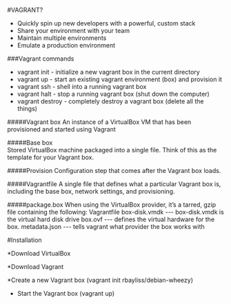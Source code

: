 #VAGRANT?
* Quickly spin up new developers with a powerful, custom stack
* Share your environment with your team
* Maintain multiple environments
* Emulate a production environment

###Vagrant  commands 

* vagrant init - initialize a new vagrant box in the current directory
* vagrant up - start an existing vagrant environment (box) and provision it
* vagrant ssh - shell into a running vagrant box
* vagrant halt - stop a running vagrant box (shut down the computer)
* vagrant destroy - completely destroy a vagrant box (delete all the things)


#####Vagrant box 
An instance of a VirtualBox VM that has been provisioned and
started using Vagrant

#####Base box  
Stored VirtualBox machine packaged into a single file. Think of this
as the template for your Vagrant box.

#####Provision 
Configuration step that comes after the Vagrant box loads.

#####Vagrantfile 
A single file that defines what a particular Vagrant box is, including
the base box, network settings, and provisioning.

#####package.box
When using the VirtualBox provider, it’s a tarred, gzip file containing the following:
Vagrantfile 
box-disk.vmdk --- box-disk.vmdk is the virtual hard disk drive
box.ovf       --- defines the virtual hardware for the box.
metadata.json --- tells vagrant what provider the box works with

#Installation

*Download VirtualBox

*Download Vagrant


*Create a new Vagrant box (vagrant init rbayliss/debian-wheezy) 

* Start the Vagrant box (vagrant up)


